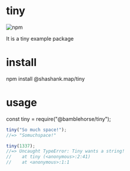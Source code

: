 # tiny
![npm](https://img.shields.io/npm/v/tiny?label=tiny&style=plastic)

It is a tiny example package
# install

npm install @shashank.map/tiny

# usage
const tiny = require("@bamblehorse/tiny");

```javascript
tiny("So much space!");
//=> "Somuchspace!"

tiny(1337);
//=> Uncaught TypeError: Tiny wants a string!
//    at tiny (<anonymous>:2:41)
//    at <anonymous>:1:1
```

